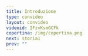 ```yaml
---
title: Introduzione
type: convideo
layout: convideo
videoid: IFzvKsmGCFk
copertina: /img/copertina.png
next: storia1
prev: ""
---
```

